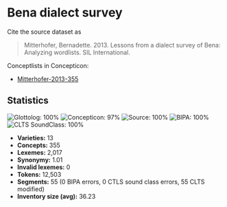 # Bena dialect survey

Cite the source dataset as

> Mitterhofer, Bernadette. 2013. Lessons from a dialect survey of Bena: Analyzing wordlists. SIL International.

Conceptlists in Concepticon:
- [Mitterhofer-2013-355](http://concepticon.clld.org/contributions/Mitterhofer-2013-355)

## Statistics



![Glottolog: 100%](https://img.shields.io/badge/Glottolog-100%25-brightgreen.svg "Glottolog: 100%")
![Concepticon: 97%](https://img.shields.io/badge/Concepticon-97%25-green.svg "Concepticon: 97%")
![Source: 100%](https://img.shields.io/badge/Source-100%25-brightgreen.svg "Source: 100%")
![BIPA: 100%](https://img.shields.io/badge/BIPA-100%25-brightgreen.svg "BIPA: 100%")
![CLTS SoundClass: 100%](https://img.shields.io/badge/CLTS%20SoundClass-100%25-brightgreen.svg "CLTS SoundClass: 100%")

- **Varieties:** 13
- **Concepts:** 355
- **Lexemes:** 2,017
- **Synonymy:** 1.01
- **Invalid lexemes:** 0
- **Tokens:** 12,503
- **Segments:** 55 (0 BIPA errors, 0 CTLS sound class errors, 55 CLTS modified)
- **Inventory size (avg):** 36.23